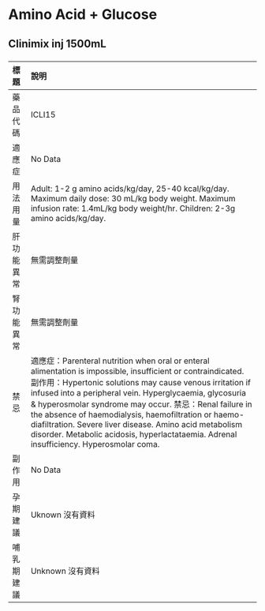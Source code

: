 # Amino Acid + Glucose

## Clinimix inj 1500mL

##### 

| 標題       | 說明                                                                                                                                                                                                                                                                                                                                                                                                                                                                                                        |
|:-----------|:------------------------------------------------------------------------------------------------------------------------------------------------------------------------------------------------------------------------------------------------------------------------------------------------------------------------------------------------------------------------------------------------------------------------------------------------------------------------------------------------------------|
| 藥品代碼   | ICLI15                                                                                                                                                                                                                                                                                                                                                                                                                                                                                                      |
| 適應症     | No Data                                                                                                                                                                                                                                                                                                                                                                                                                                                                                                     |
| 用法用量   | Adult: 1-2 g amino acids/kg/day, 25-40 kcal/kg/day. Maximum daily dose: 30 mL/kg body weight. Maximum infusion rate: 1.4mL/kg body weight/hr. Children: 2-3g amino acids/kg/day.                                                                                                                                                                                                                                                                                                                            |
| 肝功能異常 | 無需調整劑量                                                                                                                                                                                                                                                                                                                                                                                                                                                                                                |
| 腎功能異常 | 無需調整劑量                                                                                                                                                                                                                                                                                                                                                                                                                                                                                                |
| 禁忌       | 適應症：Parenteral nutrition when oral or enteral alimentation is impossible, insufficient or contraindicated. 副作用：Hypertonic solutions may cause venous irritation if infused into a peripheral vein. Hyperglycaemia, glycosuria & hyperosmolar syndrome may occur. 禁忌：Renal failure in the absence of haemodialysis, haemofiltration or haemo-diafiltration. Severe liver disease. Amino acid metabolism disorder. Metabolic acidosis, hyperlactataemia. Adrenal insufficiency. Hyperosmolar coma. |
| 副作用     | No Data                                                                                                                                                                                                                                                                                                                                                                                                                                                                                                     |
| 孕期建議   | Uknown 沒有資料                                                                                                                                                                                                                                                                                                                                                                                                                                                                                             |
| 哺乳期建議 | Unknown 沒有資料                                                                                                                                                                                                                                                                                                                                                                                                                                                                                            |

